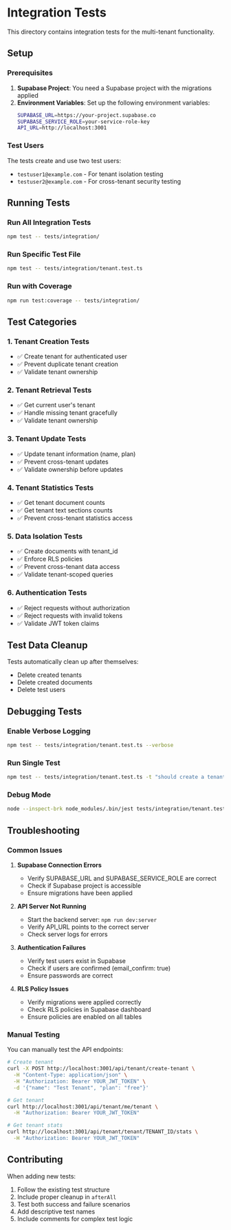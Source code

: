 # Integration Tests

This directory contains integration tests for the multi-tenant functionality.

## Setup

### Prerequisites

1. **Supabase Project**: You need a Supabase project with the migrations applied
2. **Environment Variables**: Set up the following environment variables:
   ```bash
   SUPABASE_URL=https://your-project.supabase.co
   SUPABASE_SERVICE_ROLE=your-service-role-key
   API_URL=http://localhost:3001
   ```

### Test Users

The tests create and use two test users:
- `testuser1@example.com` - For tenant isolation testing
- `testuser2@example.com` - For cross-tenant security testing

## Running Tests

### Run All Integration Tests
```bash
npm test -- tests/integration/
```

### Run Specific Test File
```bash
npm test -- tests/integration/tenant.test.ts
```

### Run with Coverage
```bash
npm run test:coverage -- tests/integration/
```

## Test Categories

### 1. Tenant Creation Tests
- ✅ Create tenant for authenticated user
- ✅ Prevent duplicate tenant creation
- ✅ Validate tenant ownership

### 2. Tenant Retrieval Tests
- ✅ Get current user's tenant
- ✅ Handle missing tenant gracefully
- ✅ Validate tenant ownership

### 3. Tenant Update Tests
- ✅ Update tenant information (name, plan)
- ✅ Prevent cross-tenant updates
- ✅ Validate ownership before updates

### 4. Tenant Statistics Tests
- ✅ Get tenant document counts
- ✅ Get tenant text sections counts
- ✅ Prevent cross-tenant statistics access

### 5. Data Isolation Tests
- ✅ Create documents with tenant_id
- ✅ Enforce RLS policies
- ✅ Prevent cross-tenant data access
- ✅ Validate tenant-scoped queries

### 6. Authentication Tests
- ✅ Reject requests without authorization
- ✅ Reject requests with invalid tokens
- ✅ Validate JWT token claims

## Test Data Cleanup

Tests automatically clean up after themselves:
- Delete created tenants
- Delete created documents
- Delete test users

## Debugging Tests

### Enable Verbose Logging
```bash
npm test -- tests/integration/tenant.test.ts --verbose
```

### Run Single Test
```bash
npm test -- tests/integration/tenant.test.ts -t "should create a tenant for user 1"
```

### Debug Mode
```bash
node --inspect-brk node_modules/.bin/jest tests/integration/tenant.test.ts
```

## Troubleshooting

### Common Issues

1. **Supabase Connection Errors**
   - Verify SUPABASE_URL and SUPABASE_SERVICE_ROLE are correct
   - Check if Supabase project is accessible
   - Ensure migrations have been applied

2. **API Server Not Running**
   - Start the backend server: `npm run dev:server`
   - Verify API_URL points to the correct server
   - Check server logs for errors

3. **Authentication Failures**
   - Verify test users exist in Supabase
   - Check if users are confirmed (email_confirm: true)
   - Ensure passwords are correct

4. **RLS Policy Issues**
   - Verify migrations were applied correctly
   - Check RLS policies in Supabase dashboard
   - Ensure policies are enabled on all tables

### Manual Testing

You can manually test the API endpoints:

```bash
# Create tenant
curl -X POST http://localhost:3001/api/tenant/create-tenant \
  -H "Content-Type: application/json" \
  -H "Authorization: Bearer YOUR_JWT_TOKEN" \
  -d '{"name": "Test Tenant", "plan": "free"}'

# Get tenant
curl http://localhost:3001/api/tenant/me/tenant \
  -H "Authorization: Bearer YOUR_JWT_TOKEN"

# Get tenant stats
curl http://localhost:3001/api/tenant/tenant/TENANT_ID/stats \
  -H "Authorization: Bearer YOUR_JWT_TOKEN"
```

## Contributing

When adding new tests:

1. Follow the existing test structure
2. Include proper cleanup in `afterAll`
3. Test both success and failure scenarios
4. Add descriptive test names
5. Include comments for complex test logic
